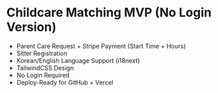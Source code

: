 
# Childcare Matching MVP (No Login Version)

- Parent Care Request + Stripe Payment (Start Time + Hours)
- Sitter Registration
- Korean/English Language Support (i18next)
- TailwindCSS Design
- No Login Required
- Deploy-Ready for GitHub + Vercel
